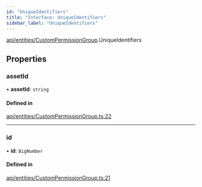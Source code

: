 ```yaml
---
id: "UniqueIdentifiers"
title: "Interface: UniqueIdentifiers"
sidebar_label: "UniqueIdentifiers"
---
```


[api/entities/CustomPermissionGroup](../../../../../modules/API/Entities/CustomPermissionGroup/CustomPermissionGroup.md).UniqueIdentifiers

## Properties

### assetId

• **assetId**: `string`

#### Defined in

[api/entities/CustomPermissionGroup.ts:22](https://github.com/PolymeshAssociation/polymesh-sdk/blob/8a9158669/src/api/entities/CustomPermissionGroup.ts#L22)

___

### id

• **id**: `BigNumber`

#### Defined in

[api/entities/CustomPermissionGroup.ts:21](https://github.com/PolymeshAssociation/polymesh-sdk/blob/8a9158669/src/api/entities/CustomPermissionGroup.ts#L21)
